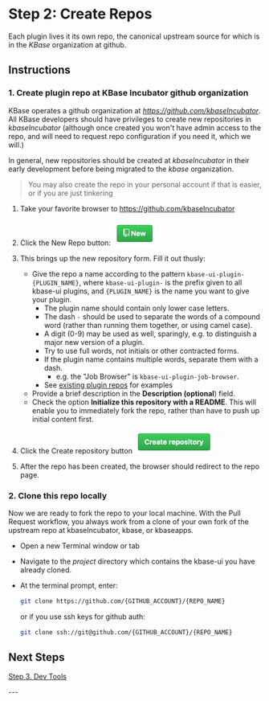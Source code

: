 # Step 2: Create Repos

Each plugin lives it its own repo, the canonical upstream source for which is in the _KBase_ organization at github.

## Instructions

### 1. Create plugin repo at KBase Incubator github organization

KBase operates a github organization at _https://github.com/kbaseIncubator_. All KBase developers should have privileges to create new repositories in _kbaseIncubator_ (although once created you won't have admin access to the repo, and will need to request repo configuration if you need it, which we will.)

In general, new repositories should be created at _kbaseIncubator_ in their early development before being migrated to the _kbase_ organization.

> You may also create the repo in your personal account if that is easier, or if you are just tinkering

1. Take your favorite browser to https://github.com/kbaseIncubator

2. Click the New Repo button: ![New Button](./images/new-button.png)

3. This brings up the new repository form. Fill it out thusly:

   - Give the repo a name according to the pattern `kbase-ui-plugin-{PLUGIN_NAME}`, where `kbase-ui-plugin-` is the prefix given to all kbase-ui plugins, and `{PLUGIN_NAME}` is the name you want to give your plugin.
     - The plugin name should contain only lower case letters.
     - The dash `-` should be used to separate the words of a compound word (rather than running them together, or using camel case).
     - A digit (0-9) may be used as well, sparingly, e.g. to distinguish a major new version of a plugin.
     - Try to use full words, not initials or other contracted forms.
     - If the plugin name contains multiple words, separate them with a dash.
       - e.g. the "Job Browser" is `kbase-ui-plugin-job-browser`.
     - See [existing plugin repos](https://github.com/kbase?utf8=✓&q=kbase-ui-plugin-) for examples
   - Provide a brief description in the **Description (optional**) field.
   - Check the option **Initialize this repository with a README**. This will enable you to immediately fork the repo, rather than have to push up initial content first.

4. Click the Create repository button ![Create repository button](./images/create-repository-button.png)

5. After the repo has been created, the browser should redirect to the repo page.

### 2. Clone this repo locally

Now we are ready to fork the repo to your local machine. With the Pull Request workflow, you always work from a clone of your own fork of the upstream repo at kbaseIncubator, kbase, or kbaseapps.

- Open a new Terminal window or tab
- Navigate to the _project_ directory which contains the kbase-ui you have already cloned.
- At the terminal prompt, enter:

  ```bash
  git clone https://github.com/{GITHUB_ACCOUNT}/{REPO_NAME}
  ```

  or if you use ssh keys for github auth:

  ```bash
  git clone ssh://git@github.com/{GITHUB_ACCOUNT}/{REPO_NAME}
  ```

## Next Steps

[Step 3. Dev Tools](./3-dev-tools)

\---
